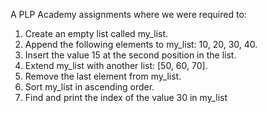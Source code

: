 A PLP Academy assignments where we were required to:
1. Create an empty list called my_list.
2. Append the following elements to my_list: 10, 20, 30, 40.
3. Insert the value 15 at the second position in the list.
4. Extend my_list with another list: [50, 60, 70].
5. Remove the last element from my_list.
6. Sort my_list in ascending order.
7. Find and print the index of the value 30 in my_list
